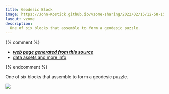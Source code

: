 ```yaml
---
title: Geodesic Block
image: https://John-Kostick.github.io/vzome-sharing/2022/02/15/12-58-15-Geodesic-Block/Geodesic-Block.png
layout: vzome
description:
  One of six blocks that assemble to form a geodesic puzzle.
---
```


{% comment %}
 - [***web page generated from this source***][post]
 - [data assets and more info][github]

[post]: <https://John-Kostick.github.io/vzome-sharing/2022/02/15/Geodesic-Block-12-58-15.html>
[github]: <https://github.com/John-Kostick/vzome-sharing/tree/main/2022/02/15/12-58-15-Geodesic-Block/>
{% endcomment %}

  One of six blocks that assemble to form a geodesic puzzle.

<vzome-viewer style="width: 100%; height: 100vh;"
       src="https://John-Kostick.github.io/vzome-sharing/2022/02/15/12-58-15-Geodesic-Block/Geodesic-Block.vZome" >
  <img src="https://John-Kostick.github.io/vzome-sharing/2022/02/15/12-58-15-Geodesic-Block/Geodesic-Block.png" />
</vzome-viewer>
